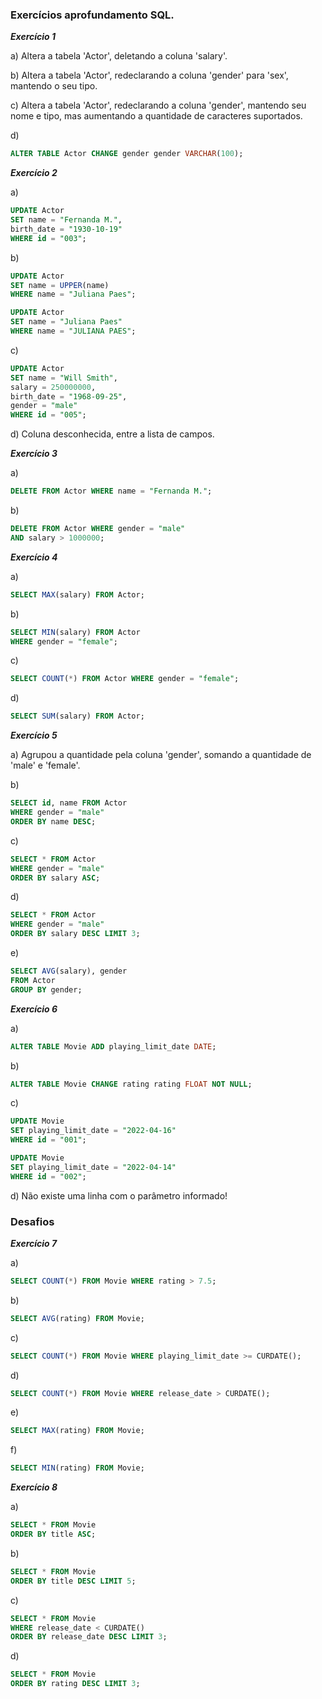 ### Exercícios aprofundamento SQL.

***Exercício 1***

a) Altera a tabela 'Actor', deletando a coluna 'salary'.

b) Altera a tabela 'Actor', redeclarando a coluna 'gender'
para 'sex', mantendo o seu tipo.

c) Altera a tabela 'Actor', redeclarando a coluna 'gender', 
mantendo seu nome e tipo, mas aumentando a quantidade de 
caracteres suportados.

d) 
```sql
ALTER TABLE Actor CHANGE gender gender VARCHAR(100);
```
***Exercício 2***

a) 
```sql
UPDATE Actor 
SET name = "Fernanda M.",
birth_date = "1930-10-19"
WHERE id = "003";
```
b) 

```sql
UPDATE Actor 
SET name = UPPER(name)
WHERE name = "Juliana Paes";

UPDATE Actor
SET name = "Juliana Paes"
WHERE name = "JULIANA PAES";
```
c) 
```sql
UPDATE Actor
SET name = "Will Smith",
salary = 250000000,
birth_date = "1968-09-25",
gender = "male"
WHERE id = "005";
```
d) Coluna desconhecida, entre a lista de campos. 

***Exercício 3***

a)
```sql
DELETE FROM Actor WHERE name = "Fernanda M.";
```
b) 
```sql
DELETE FROM Actor WHERE gender = "male"
AND salary > 1000000;
```
***Exercício 4***

a) 
```sql
SELECT MAX(salary) FROM Actor;
```
b)
```sql
SELECT MIN(salary) FROM Actor 
WHERE gender = "female";
```
c)
```sql
SELECT COUNT(*) FROM Actor WHERE gender = "female";
```
d)
```sql
SELECT SUM(salary) FROM Actor;
```
***Exercício 5***

a) Agrupou a quantidade pela coluna 'gender', somando
a quantidade de 'male' e 'female'.

b) 
```sql
SELECT id, name FROM Actor
WHERE gender = "male" 
ORDER BY name DESC;
```
c)
```sql
SELECT * FROM Actor 
WHERE gender = "male"
ORDER BY salary ASC;
```
d)
```sql
SELECT * FROM Actor 
WHERE gender = "male"
ORDER BY salary DESC LIMIT 3;
```
e)
```sql
SELECT AVG(salary), gender
FROM Actor
GROUP BY gender;
```
***Exercício 6***

a)
```sql
ALTER TABLE Movie ADD playing_limit_date DATE;
```
b)
```sql
ALTER TABLE Movie CHANGE rating rating FLOAT NOT NULL;
```
c)
```sql
UPDATE Movie 
SET playing_limit_date = "2022-04-16"
WHERE id = "001";

UPDATE Movie 
SET playing_limit_date = "2022-04-14"
WHERE id = "002";
```
d) Não existe uma linha com o parâmetro informado!

### Desafios

***Exercício 7***

a)
```sql
SELECT COUNT(*) FROM Movie WHERE rating > 7.5;
```
b)
```sql
SELECT AVG(rating) FROM Movie;
```
c)
```sql
SELECT COUNT(*) FROM Movie WHERE playing_limit_date >= CURDATE();
```
d)
```sql
SELECT COUNT(*) FROM Movie WHERE release_date > CURDATE();
```
e)
```sql
SELECT MAX(rating) FROM Movie;
```
f)
```sql
SELECT MIN(rating) FROM Movie;
```

***Exercício 8***

a)
```sql
SELECT * FROM Movie
ORDER BY title ASC;
```
b)
```sql
SELECT * FROM Movie
ORDER BY title DESC LIMIT 5;
```
c)
```sql
SELECT * FROM Movie
WHERE release_date < CURDATE() 
ORDER BY release_date DESC LIMIT 3;
```
d)
```sql
SELECT * FROM Movie
ORDER BY rating DESC LIMIT 3;
```
